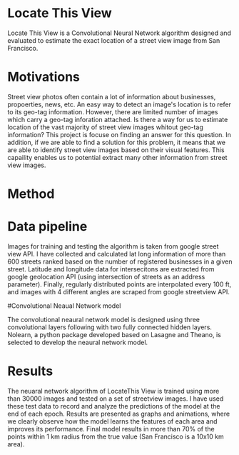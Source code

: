 # Locate This View

Locate This View is a Convolutional Neural Network algorithm designed and evaluated to estimate the exact location of a street view image from San Francisco.

# Motivations

Street view photos often contain a lot of information about businesses, propoerties, news, etc. An easy way to detect an image's location is to refer to its geo-tag information. However, there are limited number of images which carry a geo-tag inforation attached. Is there a way for us to estimate location of the vast majority of street view images whitout geo-tag information? 
This project is focuse on finding an answer for this question. In addition, if we are able to find a solution for this problem, it means that we are able to identify street view images based on their visual features. This capaility enables us to potential extract many other information from street view images.

# Method
# Data pipeline

Images for training and testing the algorithm is taken from google street view API. I have collected and calculated lat long information of more than 600 streets ranked based on the number of registered businesses in a given street. Latitude and longitude data for intersecitons are extracted from google geolocation API (using intersection of streets as an address parameter). Finally, regularly distributed points are interpolated every 100 ft, and images with 4 different angles are scraped from google streetview API. 

#Convolutional Neaual Network model

The convolutional neaural network model is designed using three convolutional layers following with two fully connected hidden layers. Nolearn, a python package developed based on Lasagne and Theano, is selected to develop the neaural network model. 

# Results
The neuaral network algorithm of LocateThis View is trained using more than 30000 images and tested on a set of streetview images. I have used these test data to record and analyze the predictions of the model at the end of each epoch. Results are presented as graphs and animations, where we clearly observe how the model learns the features of each area and improves its performance. 
Final model results in more than 70% of the points within 1 km radius from the true value (San Francisco is a 10x10 km area). 
